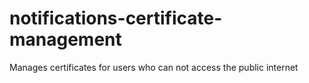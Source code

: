 # notifications-certificate-management
Manages certificates for users who can not access the public internet
